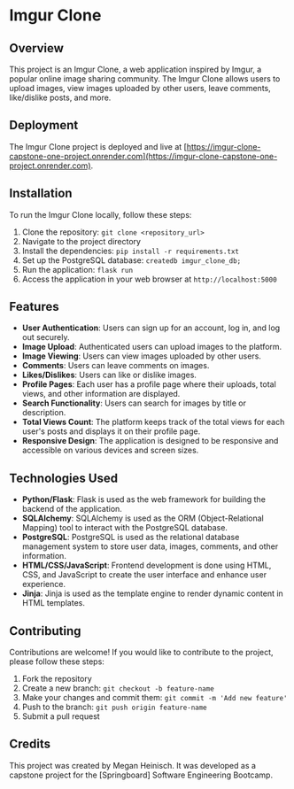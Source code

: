 # Imgur Clone

## Overview

This project is an Imgur Clone, a web application inspired by Imgur, a popular online image sharing community. The Imgur Clone allows users to upload images, view images uploaded by other users, leave comments, like/dislike posts, and more.


## Deployment

The Imgur Clone project is deployed and live at [https://imgur-clone-capstone-one-project.onrender.com](https://imgur-clone-capstone-one-project.onrender.com).


## Installation

To run the Imgur Clone locally, follow these steps:

1. Clone the repository: `git clone <repository_url>`
2. Navigate to the project directory
3. Install the dependencies: `pip install -r requirements.txt`
4. Set up the PostgreSQL database: `createdb imgur_clone_db;`
5. Run the application: `flask run`
6. Access the application in your web browser at `http://localhost:5000`


## Features

- **User Authentication**: Users can sign up for an account, log in, and log out securely.
- **Image Upload**: Authenticated users can upload images to the platform.
- **Image Viewing**: Users can view images uploaded by other users.
- **Comments**: Users can leave comments on images.
- **Likes/Dislikes**: Users can like or dislike images.
- **Profile Pages**: Each user has a profile page where their uploads, total views, and other information are displayed.
- **Search Functionality**: Users can search for images by title or description.
- **Total Views Count**: The platform keeps track of the total views for each user's posts and displays it on their profile page.
- **Responsive Design**: The application is designed to be responsive and accessible on various devices and screen sizes.

## Technologies Used

- **Python/Flask**: Flask is used as the web framework for building the backend of the application.
- **SQLAlchemy**: SQLAlchemy is used as the ORM (Object-Relational Mapping) tool to interact with the PostgreSQL database.
- **PostgreSQL**: PostgreSQL is used as the relational database management system to store user data, images, comments, and other information.
- **HTML/CSS/JavaScript**: Frontend development is done using HTML, CSS, and JavaScript to create the user interface and enhance user experience.
- **Jinja**: Jinja is used as the template engine to render dynamic content in HTML templates.



## Contributing

Contributions are welcome! If you would like to contribute to the project, please follow these steps:

1. Fork the repository
2. Create a new branch: `git checkout -b feature-name`
3. Make your changes and commit them: `git commit -m 'Add new feature'`
4. Push to the branch: `git push origin feature-name`
5. Submit a pull request

## Credits

This project was created by Megan Heinisch. It was developed as a capstone project for the [Springboard] Software Engineering Bootcamp.